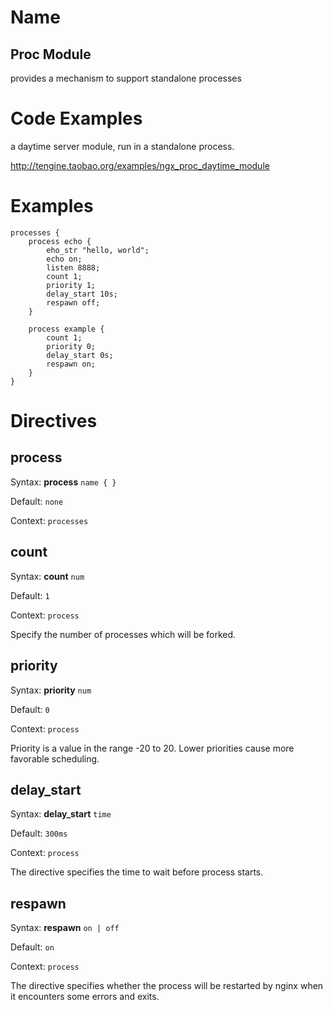# Name #
## Proc Module ##

provides a mechanism to support standalone processes

# Code Examples #

a daytime server module, run in a standalone process.

http://tengine.taobao.org/examples/ngx_proc_daytime_module

# Examples #

    processes {
        process echo {
            eho_str "hello, world";
            echo on;
            listen 8888;
            count 1;
            priority 1;
            delay_start 10s;
            respawn off;
        }

        process example {
            count 1;
            priority 0;
            delay_start 0s;
            respawn on;
        }
    }


# Directives #

## process ##

Syntax: **process** `name { }`

Default: `none`

Context: `processes`


## count ##

Syntax: **count** `num`

Default: `1`

Context: `process`

Specify the number of processes which will be forked.


## priority ##

Syntax: **priority** `num`

Default: `0`

Context: `process`

Priority is a value in the range -20 to 20. Lower priorities cause more favorable scheduling.


## delay\_start ##

Syntax: **delay\_start** `time`

Default: `300ms`

Context: `process`

The directive specifies the time to wait before process starts.


## respawn ##

Syntax: **respawn** `on | off`

Default: `on`

Context: `process`

The directive specifies whether the process will be restarted by nginx when it encounters some errors and exits.
